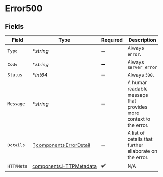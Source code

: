 # Error500


## Fields

| Field                                                              | Type                                                               | Required                                                           | Description                                                        | Example                                                            |
| ------------------------------------------------------------------ | ------------------------------------------------------------------ | ------------------------------------------------------------------ | ------------------------------------------------------------------ | ------------------------------------------------------------------ |
| `Type`                                                             | **string*                                                          | :heavy_minus_sign:                                                 | Always `error`.                                                    | error                                                              |
| `Code`                                                             | **string*                                                          | :heavy_minus_sign:                                                 | Always `server_error`                                              | server_error                                                       |
| `Status`                                                           | **int64*                                                           | :heavy_minus_sign:                                                 | Always `500`.                                                      | 500                                                                |
| `Message`                                                          | **string*                                                          | :heavy_minus_sign:                                                 | A human readable message that provides more context to the error.  | Request could not be processed                                     |
| `Details`                                                          | [][components.ErrorDetail](../../models/components/errordetail.md) | :heavy_minus_sign:                                                 | A list of details that further ellaborate on the error.            |                                                                    |
| `HTTPMeta`                                                         | [components.HTTPMetadata](../../models/components/httpmetadata.md) | :heavy_check_mark:                                                 | N/A                                                                |                                                                    |